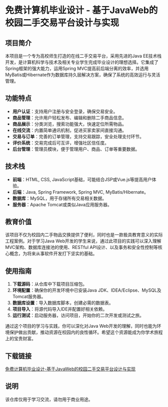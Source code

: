 # 免费计算机毕业设计 - 基于JavaWeb的校园二手交易平台设计与实现

## 项目简介

本项目是一个专为高校师生打造的在线二手交易平台，采用先进的Java EE技术栈开发，是计算机科学与技术及相关专业学生完成毕业设计的理想选择。它集成了Spring框架的强大能力，运用Spring MVC提高前后端分离的效率，并选用MyBatis或Hibernate作为数据库持久层解决方案，确保了系统的高效运行与灵活管理。

## 功能特点

- **用户认证**：支持用户注册与安全登录，确保交易安全。
- **商品管理**：允许用户轻松发布、编辑和删除二手商品信息。
- **商品展示**：分类浏览，搜索功能强大，快速定位所需物品。
- **在线交流**：内置简单通讯机制，促进买家卖家间直接沟通。
- **交易与订单**：完善的订单管理，支持交易跟踪，安全处理支付环节。
- **评价系统**：交易完成后可互评，增强社区信任度。
- **后台管理**：管理员模块，便于管理用户、商品、订单等重要数据。

## 技术栈

- **前端**：HTML, CSS, JavaScript基础，可能结合JSP或Vue.js等提高用户体验。
- **后端**：Java, Spring Framework, Spring MVC, MyBatis/Hibernate。
- **数据库**：MySQL，用于存储所有交易相关数据。
- **服务器**：Apache Tomcat或类似Java应用服务器。

## 教育价值

该项目不仅为校园内二手物品交换提供了便利，同时也是一款极具教育意义的实际工程案例。对于学习Java Web开发的学生来说，通过此项目的实践可以深入理解MVC架构、数据库连接池的使用、RESTful API设计、以及事务和安全性控制等核心概念，为将来从事软件开发打下坚实的基础。

## 使用指南

1. **下载源码**：从仓库中下载项目压缩包。
2. **环境配置**：确保你的开发环境中已安装Java JDK、IDEA/Eclipse、MySQL及Tomcat服务器。
3. **数据库设置**：导入数据库脚本，创建必需的数据表。
4. **项目导入**：将源代码导入IDE并配置好相关依赖。
5. **运行测试**：启动服务器，访问项目，开始你的二次开发或测试之旅。

通过这个项目的学习与实践，你可以深化对Java Web开发的理解，同时也能为环境保护做出贡献，推动资源在校园内的良性循环。希望这个资源能成为你学术旅程上的宝贵财富。

## 下载链接
[免费计算机毕业设计-基于JavaWeb的校园二手交易平台设计与实现](https://pan.quark.cn/s/eca23055600b)

## 说明

该仓库仅用于学习交流，请勿用于商业用途。
